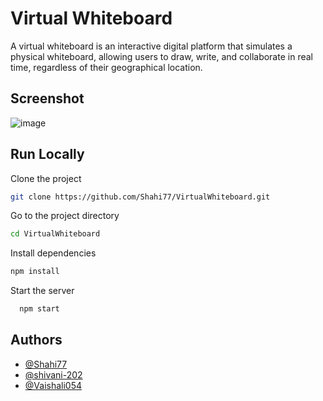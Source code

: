 
# Virtual Whiteboard

A virtual whiteboard is an interactive digital platform that simulates a physical whiteboard, allowing users to draw, write, and collaborate in real time, regardless of their geographical location.


## Screenshot

![image](https://github.com/Shahi77/VirtualWhiteboard/assets/100700808/71710848-54d3-4763-8f98-1ec9fab774c6)


## Run Locally

Clone the project

```bash
git clone https://github.com/Shahi77/VirtualWhiteboard.git
```

Go to the project directory

```bash
cd VirtualWhiteboard
```

Install dependencies

```bash
npm install
```

Start the server
```bash
  npm start
```


## Authors

- [@Shahi77](https://github.com/Shahi77/)
- [@shivani-202](https://github.com/shivani-202)
- [@Vaishali054](https://github.com/Vaishali054)

